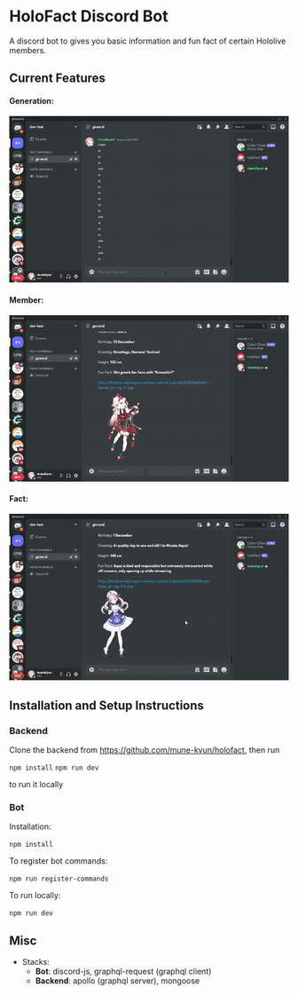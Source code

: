 # HoloFact Discord Bot

A discord bot to gives you basic information and fun fact of certain Hololive members.

## Current Features

#### Generation:

![image info](./showcase/generation.gif)

#### Member:

![image info](./showcase/vtuber.gif)

#### Fact:

![image info](./showcase/fact.gif)

## Installation and Setup Instructions

### Backend

Clone the backend from https://github.com/mune-kyun/holofact, then run

`npm install`
`npm run dev`

to run it locally

### Bot

Installation:

`npm install`

To register bot commands:

`npm run register-commands`

To run locally:

`npm run dev`

## Misc

- Stacks:
  - **Bot**: discord-js, graphql-request (graphql client)
  - **Backend**: apollo (graphql server), mongoose
